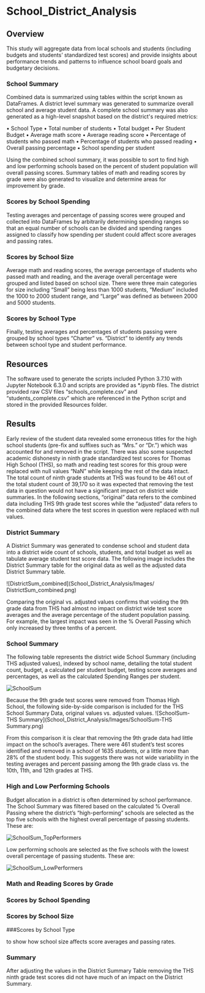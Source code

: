 # School_District_Analysis

## Overview

This study will aggregate data from local schools and students (including budgets and students’ standardized test scores) and provide insights about performance trends and patterns to influence school board goals and budgetary decisions.

### School Summary

Combined data is summarized using tables within the script known as DataFrames.  A district level summary was generated to summarize overall school and average student data.  A complete school summary was also generated as a high-level snapshot based on the district's required metrics:

•	School Type
•	Total number of students
•	Total budget
•	Per Student Budget
•	Average math score
•	Average reading score
•	Percentage of students who passed math
•	Percentage of students who passed reading
•	Overall passing percentage
•	School spending per student

Using the combined school summary, it was possible to sort to find high and low performing schools based on the percent of student population will overall passing scores.  Summary tables of math and reading scores by grade were also generated to visualize and determine areas for improvement by grade.

### Scores by School Spending

Testing averages and percentage of passing scores were grouped and collected into DataFrames by arbitrarily determining spending ranges so that an equal number of schools can be divided and spending ranges assigned to classify how spending per student could affect score averages and passing rates.

### Scores by School Size

Average math and reading scores, the average percentage of students who passed math and reading, and the average overall percentage were grouped and listed based on school size.  There were three main categories for size including “Small” being less than 1000 students, “Medium” included the 1000 to 2000 student range, and “Large” was defined as between 2000 and 5000 students.

### Scores by School Type

Finally, testing averages and percentages of students passing were grouped by school types “Charter” vs. “District” to identify any trends between school type and student performance.


## Resources
The software used to generate the scripts included Python 3.7.10 with Jupyter Notebook 6.3.0 and scripts are provided as *.ipynb files.  The district provided raw CSV files “schools_complete.csv” and “students_complete.csv” which are referenced in the Python script and stored in the provided Resources folder.

## Results

Early review of the student data revealed some erroneous titles for the high school students (pre-fix and suffixes such as “Mrs.” or “Dr.”) which was accounted for and removed in the script.  There was also some suspected academic dishonesty in ninth grade standardized test scores for Thomas High School (THS), so math and reading test scores for this group were replaced with null values “NaN” while keeping the rest of the data intact.  The total count of ninth grade students at THS was found to be 461 out of the total student count of 39,170 so it was expected that removing the test data in question would not have a significant impact on district wide summaries.  In the following sections, “original” data refers to the combined data including THS 9th grade test scores while the “adjusted” data refers to the combined data where the test scores in question were replaced with null values.

### District Summary

A District Summary was generated to condense school and student data into a district wide count of schools, students, and total budget as well as tabulate average student test score data. The following image includes the District Summary table for the original data as well as the adjusted data District Summary table.

![DistrictSum_combined](School_District_Analysis/Images/ DistrictSum_combined.png)

Comparing the original vs. adjusted values confirms that voiding the 9th grade data from THS had almost no impact on district wide test score averages and the average percentage of the student population passing.  For example, the largest impact was seen in the % Overall Passing which only increased by three tenths of a percent.

### School Summary

The following table represents the district wide School Summary (including THS adjusted values), indexed by school name, detailing the total student count, budget, a calculated per student budget, testing score averages and percentages, as well as the calculated Spending Ranges per student.
 
![SchoolSum](School_District_Analysis/Images/SchoolSum.png)

Because the 9th grade test scores were removed from Thomas High School, the following side-by-side comparison is included for the THS School Summary Data, original values vs. adjusted values. 
![SchoolSum-THS Summary](School_District_Analysis/Images/SchoolSum-THS Summary.png)

From this comparison it is clear that removing the 9th grade data had little impact on the school’s averages. There were 461 student’s test scores identified and removed in a school of 1635 students, or a little more than 28% of the student body. This suggests there was not wide variability in the testing averages and percent passing among the 9th grade class vs. the 10th, 11th, and 12th grades at THS.

### High and Low Performing Schools

Budget allocation in a district is often determined by school performance.  The School Summary was filtered based on the calculated % Overall Passing where the district’s “high-performing” schools are selected as the top five schools with the highest overall percentage of passing students.  These are:

![SchoolSum_TopPerformers](School_District_Analysis/Images/SchoolSum_TopPerformers.png)

Low performing schools are selected as the five schools with the lowest overall percentage of passing students.  These are:

![SchoolSum_LowPerformers](School_District_Analysis/Images/SchoolSum_LowPerformers.png)


### Math and Reading Scores by Grade



### Scores by School Spending



### Scores by School Size



###Scores by School Type

to show how school size affects score averages and passing rates.

### Summary

After adjusting the values in the District Summary Table removing the THS ninth grade test scores did not have much of an impact on the District Summary.
